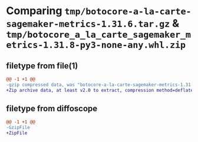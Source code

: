 # Comparing `tmp/botocore-a-la-carte-sagemaker-metrics-1.31.6.tar.gz` & `tmp/botocore_a_la_carte_sagemaker_metrics-1.31.8-py3-none-any.whl.zip`

## filetype from file(1)

```diff
@@ -1 +1 @@
-gzip compressed data, was "botocore-a-la-carte-sagemaker-metrics-1.31.6.tar", last modified: Thu Jul 20 01:20:45 2023, max compression
+Zip archive data, at least v2.0 to extract, compression method=deflate
```

## filetype from diffoscope

```diff
@@ -1 +1 @@
-GzipFile
+ZipFile
```


